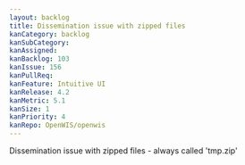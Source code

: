 ```yaml
---
layout: backlog
title: Dissemination issue with zipped files
kanCategory: backlog
kanSubCategory:
kanAssigned:
kanBacklog: 103
kanIssue: 156
kanPullReq:
kanFeature: Intuitive UI
kanRelease: 4.2
kanMetric: 5.1
kanSize: 1
kanPriority: 4
kanRepo: OpenWIS/openwis
---
```

Dissemination issue with zipped files - always called 'tmp.zip'
